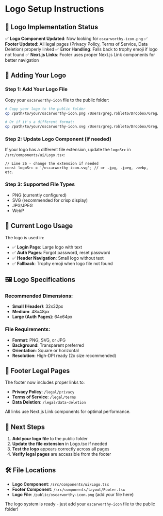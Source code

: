 # Logo Setup Instructions

## 🎨 Logo Implementation Status

✅ **Logo Component Updated**: Now looking for `oscarworthy-icon.png`
✅ **Footer Updated**: All legal pages (Privacy Policy, Terms of Service, Data Deletion) properly linked
✅ **Error Handling**: Falls back to trophy emoji if logo not found
✅ **Next.js Links**: Footer uses proper Next.js Link components for better navigation

## 📁 Adding Your Logo

### Step 1: Add Your Logo File
Copy your `oscarworthy-icon` file to the public folder:

```bash
# Copy your logo to the public folder
cp /path/to/your/oscarworthy-icon.png /Users/greg.robleto/Dropbox/Greg/Sites/oscarworthy/oscars/public/

# Or if it's a different format:
cp /path/to/your/oscarworthy-icon.svg /Users/greg.robleto/Dropbox/Greg/Sites/oscarworthy/oscars/public/
```

### Step 2: Update Logo Component (if needed)
If your logo has a different file extension, update the `logoSrc` in `/src/components/ui/Logo.tsx`:

```tsx
// Line 26 - change the extension if needed
const logoSrc = '/oscarworthy-icon.svg'; // or .jpg, .jpeg, .webp, etc.
```

### Step 3: Supported File Types
- PNG (currently configured)
- SVG (recommended for crisp display)
- JPG/JPEG
- WebP

## 🔧 Current Logo Usage

The logo is used in:
- ✅ **Login Page**: Large logo with text
- ✅ **Auth Pages**: Forgot password, reset password
- ✅ **Header Navigation**: Small logo without text
- ✅ **Fallback**: Trophy emoji when logo file not found

## 🖼️ Logo Specifications

### Recommended Dimensions:
- **Small (Header)**: 32x32px
- **Medium**: 48x48px  
- **Large (Auth Pages)**: 64x64px

### File Requirements:
- **Format**: PNG, SVG, or JPG
- **Background**: Transparent preferred
- **Orientation**: Square or horizontal
- **Resolution**: High-DPI ready (2x size recommended)

## 🎯 Footer Legal Pages

The footer now includes proper links to:
- **Privacy Policy**: `/legal/privacy`
- **Terms of Service**: `/legal/terms`
- **Data Deletion**: `/legal/data-deletion`

All links use Next.js Link components for optimal performance.

## 🚀 Next Steps

1. **Add your logo file** to the public folder
2. **Update the file extension** in Logo.tsx if needed
3. **Test the logo** appears correctly across all pages
4. **Verify legal pages** are accessible from the footer

## 🛠️ File Locations

- **Logo Component**: `/src/components/ui/Logo.tsx`
- **Footer Component**: `/src/components/layout/Footer.tsx`
- **Logo File**: `/public/oscarworthy-icon.png` (add your file here)

The logo system is ready - just add your `oscarworthy-icon` file to the public folder!

